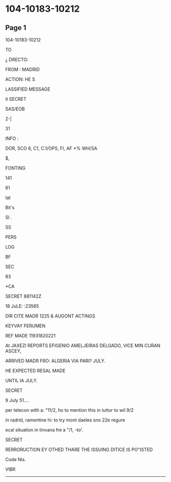 # 104-10183-10212

## Page 1

104-10183-10212

TO

¿ DRECTO:

FROM : MADRID

ACTION: HE S

LASSIFIED MESSAGE

it SECRET

SAS/EOB

2-|

31

INFO :

DOR, SCO 6, C1, C.1/OPS, FI, AF *% WH/SA

$,

FONTING

141

61

Iat

Bit's

SI .

SS

PERS

LOG

BF

SEC

83

*CA

SECRET 881142Z

18 JuLE: :23565

DIR CITE MADR 1225 & AUGONT ACTINGS

KEYVAY FERUMEN

REF MADE 11931820221

At JAXEZI REPORTS EFIGENIO AMELJEIRAS DELGADO, VICE MIN CURAN ASCEY,

ARRIVED MADR FRO: ALGERIA VIA PARI? JULY.

HE EXPECTED RESAL MADE

UNTIL lA JULY.

SECRET

9 July 51....

per telecon with a: "11/2, ho to mention this in luttor to wil 9/2

in radrid, ramentine hi: to try mont daeles sno 22e regure

ecal situation in tinvana fre a "/1, -to'.

SECRET

RERRORUCTION EY OTHED THARE THE ISSUING DITICE IS PO"ISTED

Code Nis.

VIBR

---

